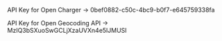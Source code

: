 
API Key for Open Charger -> 0bef0882-c50c-4bc9-b0f7-e645759338fa

API Key for Open Geocoding API -> MzIQ3bSXuoSwGCLjXzaUVXn4e5lJMUSI